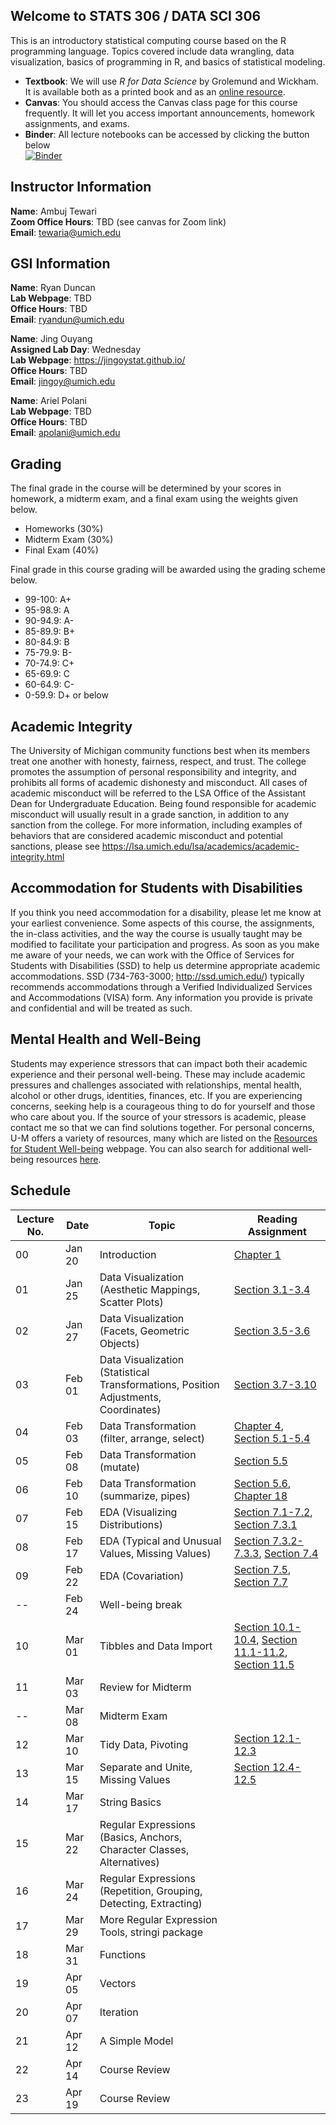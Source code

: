 ## Welcome to STATS 306 / DATA SCI 306

This is an introductory statistical computing course based on the R programming language. Topics covered include data wrangling, data visualization, basics of programming in R, and basics of statistical modeling.

- **Textbook**: We will use _R for Data Science_ by Grolemund and Wickham. It is available both as a printed book and as an [online resource](https://r4ds.had.co.nz/).
- **Canvas**: You should access the Canvas class page for this course frequently. It will let you access important announcements, homework assignments, and exams.
- **Binder**: All lecture notebooks can be accessed by clicking the button below  
[![Binder](http://mybinder.org/badge_logo.svg)](http://mybinder.org/v2/gh/ambujtewari/stats306-winter2021/main)

## Instructor Information

**Name**: Ambuj Tewari  
**Zoom Office Hours**: TBD (see canvas for Zoom link)  
**Email**: [tewaria@umich.edu](mailto:tewaria@umich.edu)

## GSI Information

**Name**: Ryan Duncan  
**Lab Webpage**: TBD  
**Office Hours**: TBD  
**Email**: [ryandun@umich.edu](mailto:ryandun@umich.edu)

**Name**: Jing Ouyang  
**Assigned Lab Day**: Wednesday  
**Lab Webpage**: https://jingoystat.github.io/  
**Office Hours**: TBD  
**Email**: [jingoy@umich.edu](mailto:jingoy@umich.edu)

**Name**: Ariel Polani  
**Lab Webpage**: TBD  
**Office Hours**: TBD  
**Email**: [apolani@umich.edu](mailto:apolani@umich.edu)

## Grading

The final grade in the course will be determined by your scores in homework, a midterm exam, and a final exam using the weights given below.

- Homeworks (30%)
- Midterm Exam (30%)
- Final Exam (40%)

Final grade in this course grading will be awarded using the grading scheme below.
- 99-100: A+
- 95-98.9: A
- 90-94.9: A-
- 85-89.9: B+
- 80-84.9: B
- 75-79.9: B-
- 70-74.9: C+
- 65-69.9: C
- 60-64.9: C-
- 0-59.9: D+ or below

## Academic Integrity

The University of Michigan community functions best when its members treat one another with honesty, fairness, respect, and trust. The college promotes the assumption of personal responsibility and integrity, and prohibits all forms of academic dishonesty and misconduct. All cases of academic misconduct will be referred to the LSA Office of the Assistant Dean for Undergraduate Education. Being found responsible for academic misconduct will usually result in a grade sanction, in addition to any sanction from the college. For more information, including examples of behaviors that are considered academic misconduct and potential sanctions, please see https://lsa.umich.edu/lsa/academics/academic-integrity.html

## Accommodation for Students with Disabilities

If you think you need accommodation for a disability, please let me know at your earliest convenience. Some aspects of this course, the assignments, the in-class activities, and the way the course is usually taught may be modified to facilitate your participation and progress. As soon as you make me aware of your needs, we can work with the Office of Services for Students with Disabilities (SSD) to help us determine appropriate academic accommodations. SSD (734-763-3000; http://ssd.umich.edu/) typically recommends accommodations through a Verified Individualized Services and Accommodations (VISA) form. Any information you provide is private and confidential and will be treated as such.

## Mental Health and Well-Being

Students may experience stressors that can impact both their academic experience and their personal well-being. These may include academic pressures and challenges associated with relationships, mental health, alcohol or other drugs, identities, finances, etc. If you are experiencing concerns, seeking help is a courageous thing to do for yourself and those who care about you. If the source of your stressors is academic, please contact me so that we can find solutions together. For personal concerns, U-M offers a variety of resources, many which are listed on the [Resources for Student Well-being](https://wellbeing.studentlife.umich.edu/resources-list) webpage. You can also search for additional well-being resources [here](https://wellbeing.studentlife.umich.edu/well-being-resources). 

## Schedule

Lecture No. | Date | Topic | Reading Assignment
--- | --- | --- | ---
00 | Jan 20 | Introduction | [Chapter 1](https://r4ds.had.co.nz/introduction.html)
01 | Jan 25 | Data Visualization (Aesthetic Mappings, Scatter Plots) | [Section 3.1-3.4](https://r4ds.had.co.nz/data-visualisation.html#introduction-1)
02 | Jan 27 | Data Visualization (Facets, Geometric Objects) | [Section 3.5-3.6](https://r4ds.had.co.nz/data-visualisation.html#facets)
03 | Feb 01 | Data Visualization (Statistical Transformations, Position Adjustments, Coordinates) | [Section 3.7-3.10](https://r4ds.had.co.nz/data-visualisation.html#statistical-transformations)
04 | Feb 03 | Data Transformation (filter, arrange, select) | [Chapter 4](https://r4ds.had.co.nz/workflow-basics.html), [Section 5.1-5.4](https://r4ds.had.co.nz/transform.html#introduction-2)
05 | Feb 08 | Data Transformation (mutate) | [Section 5.5](https://r4ds.had.co.nz/transform.html#add-new-variables-with-mutate)
06 | Feb 10 | Data Transformation (summarize, pipes) | [Section 5.6](https://r4ds.had.co.nz/transform.html#grouped-summaries-with-summarise), [Chapter 18](https://r4ds.had.co.nz/pipes.html)
07 | Feb 15 | EDA (Visualizing Distributions) | [Section 7.1-7.2](https://r4ds.had.co.nz/exploratory-data-analysis.html#introduction-3), [Section 7.3.1](https://r4ds.had.co.nz/exploratory-data-analysis.html#visualising-distributions)
08 | Feb 17 | EDA (Typical and Unusual Values, Missing Values) | [Section 7.3.2-7.3.3](https://r4ds.had.co.nz/exploratory-data-analysis.html#typical-values), [Section 7.4](https://r4ds.had.co.nz/exploratory-data-analysis.html#missing-values-2)
09 | Feb 22 | EDA (Covariation) | [Section 7.5](https://r4ds.had.co.nz/exploratory-data-analysis.html#covariation), [Section 7.7](https://r4ds.had.co.nz/exploratory-data-analysis.html#ggplot2-calls)
-- | Feb 24 | Well-being break | 
10 | Mar 01 | Tibbles and Data Import | [Section 10.1-10.4](https://r4ds.had.co.nz/tibbles.html#introduction-4), [Section 11.1-11.2](https://r4ds.had.co.nz/data-import.html#introduction-5), [Section 11.5](https://r4ds.had.co.nz/data-import.html#writing-to-a-file)
11 | Mar 03 | Review for Midterm | 
-- | Mar 08 | Midterm Exam | 
12 | Mar 10 | Tidy Data, Pivoting | [Section 12.1-12.3](https://r4ds.had.co.nz/tidy-data.html#introduction-6)
13 | Mar 15 | Separate and Unite, Missing Values | [Section 12.4-12.5](https://r4ds.had.co.nz/tidy-data.html#separating-and-uniting)
14 | Mar 17 | String Basics | 
15 | Mar 22 | Regular Expressions (Basics, Anchors, Character Classes, Alternatives) | 
16 | Mar 24 | Regular Expressions (Repetition, Grouping, Detecting, Extracting) | 
17 | Mar 29 | More Regular Expression Tools, stringi package | 
18 | Mar 31 | Functions | 
19 | Apr 05 | Vectors | 
20 | Apr 07 | Iteration | 
21 | Apr 12 | A Simple Model | 
22 | Apr 14 | Course Review | 
23 | Apr 19 | Course Review |
